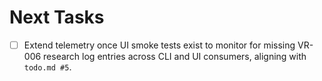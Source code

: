 # Next Tasks

- [ ] Extend telemetry once UI smoke tests exist to monitor for missing VR-006 research log entries across CLI and UI consumers, aligning with `todo.md #5`.
